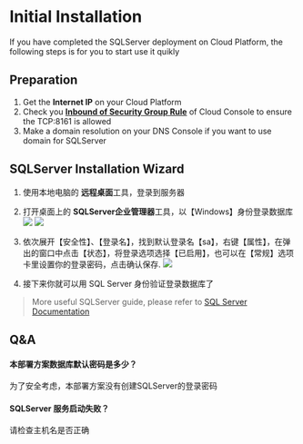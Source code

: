 # Initial Installation

If you have completed the SQLServer deployment on Cloud Platform, the following steps is for you to start use it quikly

## Preparation

1. Get the **Internet IP** on your Cloud Platform
2. Check you **[Inbound of Security Group Rule](https://support.websoft9.com/docs/faq/tech-instance.html)** of Cloud Console to ensure the TCP:8161 is allowed
3. Make a domain resolution on your DNS Console if you want to use domain for SQLServer

## SQLServer Installation Wizard

1. 使用本地电脑的 **远程桌面**工具，登录到服务器
2. 打开桌面上的 **SQLServer企业管理器**工具，以【Windows】身份登录数据库
   ![](https://libs.websoft9.com/Websoft9/DocsPicture/zh/sqlserver/sqlserver-winlogin-websoft9.png)
   ![](https://libs.websoft9.com/Websoft9/DocsPicture/zh/sqlserver/sqlserver-winlogin-pw1-websoft9.png)

3. 依次展开【安全性】、【登录名】，找到默认登录名【sa】，右键【属性】，在弹出的窗口中点击【状态】，将登录选项选择【已启用】，也可以在【常规】选项卡里设置你的登录密码，点击确认保存.
   ![](https://libs.websoft9.com/Websoft9/DocsPicture/zh/sqlserver/sqlserver-winlogin-pw2-websoft9.png)

4. 接下来你就可以用 SQL Server 身份验证登录数据库了


> More useful SQLServer guide, please refer to [SQL Server Documentation](https://docs.microsoft.com/zh-cn/sql/sql-server)

## Q&A

#### 本部署方案数据库默认密码是多少？

为了安全考虑，本部署方案没有创建SQLServer的登录密码

#### SQLServer 服务启动失败？

请检查主机名是否正确